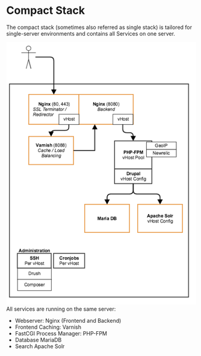 # Compact Stack

The compact stack (sometimes also referred as single stack) is tailored for single-server environments and contains all Services on one server.

![Schematic overview compact stack](compact.png)
All services are running on the same server:

* Webserver: Nginx (Frontend and Backend)
* Frontend Caching: Varnish  
* FastCGI Process Manager: PHP-FPM
* Database MariaDB
* Search Apache Solr
